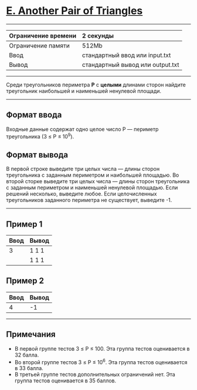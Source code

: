 # [E. Another Pair of Triangles](https://contest.yandex.ru/contest/28724/problems/E/)

---
| Ограничение времени | 2 секунды |
| :--- | :--- |
| Ограничение памяти | 512Mb |
| Ввод | стандартный ввод или input.txt |
| Вывод | стандартный вывод или output.txt |
---
Среди треугольников периметра **P** с **целыми** длинами сторон найдите треугольник наибольшей и наименьшей ненулевой площади.

---
## Формат ввода
Входные данные содержат одно целое число P — периметр треугольника (3 ≤ P ≤ 10<sup>9</sup>).

## Формат вывода
В первой строке выведите три целых числа — длины сторон треугольника с заданным периметром и наибольшей площадью. Во второй сторке выведите три целых числа — длины сторон треугольника с заданным периметром и наименьшей ненулевой площадью. Если решений несколько, выведите любое. Если целочисленных треугольников заданного периметра не существует, выведите -1.

---
## Пример 1

| Ввод | Вывод |
| :--- | :--- |
| 3 | 1 1 1 |
|  | 1 1 1 |

## Пример 2

| Ввод | Вывод |
| :--- | :--- |
| 4 | -1 |

___
## Примечания
- В первой группе тестов 3 ≤ P ≤ 100. Эта группа тестов оценивается в 32 балла.
- Во второй группе тестов 3 ≤ P ≤ 10<sup>6</sup>. Эта группа тестов оценивается в 33 балла.
- В третьей группе тестов дополнительных ограничений нет. Эта группа тестов оценивается в 35 баллов.